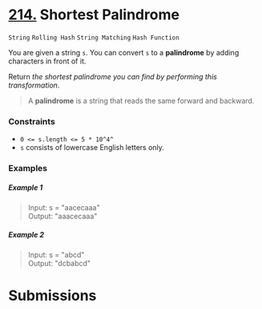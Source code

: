 # [214.](https://leetcode.com/problems/shortest-palindrome/) Shortest Palindrome
`String` `Rolling Hash` `String Matching` `Hash Function`

You are given a string `s`. You can convert `s` to a **palindrome** by adding characters in front of it.

Return *the shortest palindrome you can find by performing this transformation*.

> A **palindrome** is a string that reads the same forward and backward.

### Constraints
- `0 <= s.length <= 5 * 10^4^`
- `s` consists of lowercase English letters only.

### Examples

##### Example 1
> Input: s = "aacecaaa"  
> Output: "aaacecaaa"  

##### Example 2
> Input: s = "abcd"  
> Output: "dcbabcd"  

# Submissions


